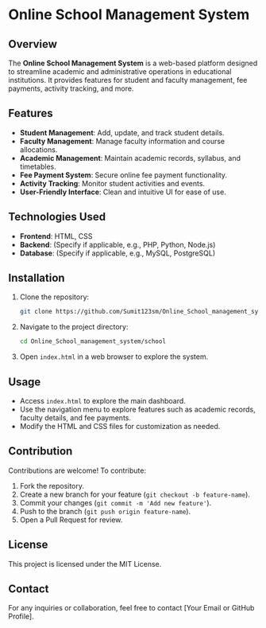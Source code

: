 # Online School Management System

## Overview
The **Online School Management System** is a web-based platform designed to streamline academic and administrative operations in educational institutions. It provides features for student and faculty management, fee payments, activity tracking, and more.

## Features
- **Student Management**: Add, update, and track student details.
- **Faculty Management**: Manage faculty information and course allocations.
- **Academic Management**: Maintain academic records, syllabus, and timetables.
- **Fee Payment System**: Secure online fee payment functionality.
- **Activity Tracking**: Monitor student activities and events.
- **User-Friendly Interface**: Clean and intuitive UI for ease of use.

## Technologies Used
- **Frontend**: HTML, CSS
- **Backend**: (Specify if applicable, e.g., PHP, Python, Node.js)
- **Database**: (Specify if applicable, e.g., MySQL, PostgreSQL)

## Installation
1. Clone the repository:
   ```sh
   git clone https://github.com/Sumit123sm/Online_School_management_system.git
   ```
2. Navigate to the project directory:
   ```sh
   cd Online_School_management_system/school
   ```
3. Open `index.html` in a web browser to explore the system.

## Usage
- Access `index.html` to explore the main dashboard.
- Use the navigation menu to explore features such as academic records, faculty details, and fee payments.
- Modify the HTML and CSS files for customization as needed.

## Contribution
Contributions are welcome! To contribute:
1. Fork the repository.
2. Create a new branch for your feature (`git checkout -b feature-name`).
3. Commit your changes (`git commit -m 'Add new feature'`).
4. Push to the branch (`git push origin feature-name`).
5. Open a Pull Request for review.

## License
This project is licensed under the MIT License.

## Contact
For any inquiries or collaboration, feel free to contact [Your Email or GitHub Profile].

